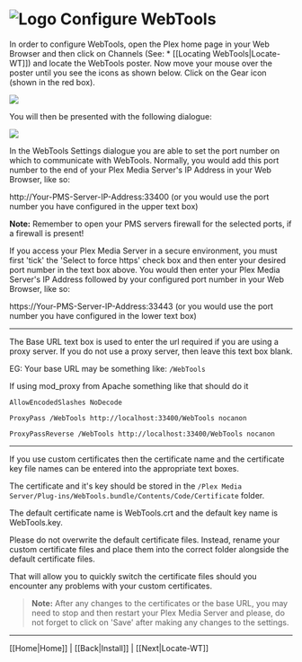 # ![Logo](https://github.com/ukdtom/WebTools.bundle/blob/master/Wiki/WebTools/Logos/WebTools-48x48.png) Configure WebTools

In order to configure WebTools, open the Plex home page in your Web Browser and then click on Channels (See: * [[Locating WebTools|Locate-WT]]) and locate the WebTools poster. Now move your mouse over the poster until you see the icons as shown below. Click on the Gear icon (shown in the red box).

![](https://github.com/ukdtom/WebTools.bundle/blob/master/Wiki/WebTools/Configuration/CWT-image01.png)

You will then be presented with the following dialogue:

![](https://github.com/ukdtom/WebTools.bundle/blob/master/Wiki/WebTools/Configuration/CWT-image02.png)

In the WebTools Settings dialogue you are able to set the port number on which to communicate with WebTools. Normally, you would add this port number to the end of your Plex Media Server's IP Address in your Web Browser, like so:

http://Your-PMS-Server-IP-Address:33400 (or you would use the port number you have configured in the upper text box)

**Note:** Remember to open your PMS servers firewall for the selected ports, if a firewall is present!

If you access your Plex Media Server in a secure environment, you must first 'tick' the 'Select to force https' check box and then enter your desired port number in the text box above. You would then enter your Plex Media Server's IP Address followed by your configured port number in your Web Browser, like so:

https://Your-PMS-Server-IP-Address:33443 (or you would use the port number you have configured in the lower text box)

***

The Base URL text box is used to enter the url required if you are using a proxy server. If you do not use a proxy server, then leave this text box blank.

EG: Your base URL may be something like: `/WebTools`

If using mod_proxy from Apache something like that should do it

`AllowEncodedSlashes NoDecode`

`ProxyPass /WebTools http://localhost:33400/WebTools nocanon`

`ProxyPassReverse /WebTools http://localhost:33400/WebTools nocanon`

***

If you use custom certificates then the certificate name and the certificate key file names can be entered into the appropriate text boxes.

The certificate and it's key should be stored in the `/Plex Media Server/Plug-ins/WebTools.bundle/Contents/Code/Certificate` folder.

The default certificate name is WebTools.crt and the default key name is WebTools.key.

Please do not overwrite the default certificate files. Instead, rename your custom certificate files and place them into the correct folder alongside the default certificate files.

That will allow you to quickly switch the certificate files should you encounter any problems with your custom certificates.

> **Note:** After any changes to the certificates or the base URL, you may need to stop and then restart your Plex Media Server and please, do not forget to click on 'Save' after making any changes to the settings.

***

[[Home|Home]] | [[Back|Install]] | [[Next|Locate-WT]]